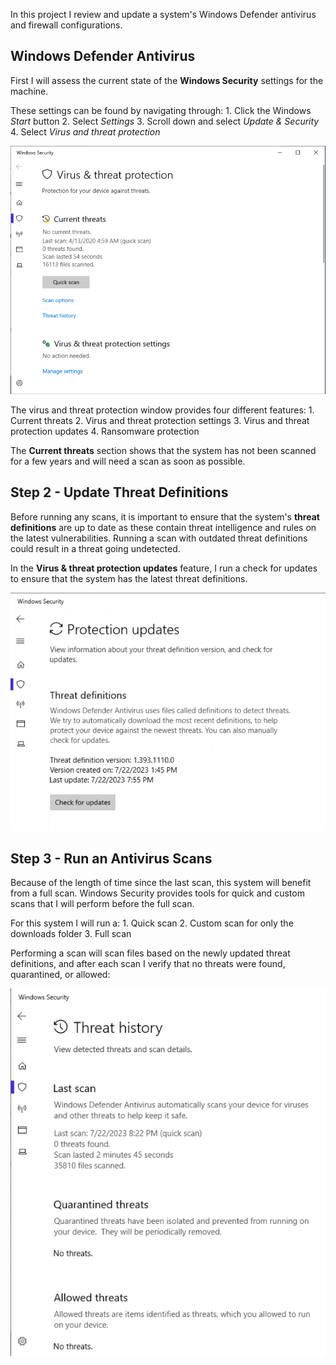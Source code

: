 In this project I review and update a system's Windows Defender antivirus and firewall configurations. 

## Windows Defender Antivirus

First I will assess the current state of the **Windows Security** settings for the machine. 

These settings can be found by navigating through: 
	1. Click the Windows *Start* button 
	2. Select *Settings* 
	3. Scroll down and select *Update & Security*
	4. Select *Virus and threat protection*

![](Images/Pasted%20image%2020230722130926.png)

The virus and threat protection window provides four different features: 
	1. Current threats 
	2. Virus and threat protection settings
	3. Virus and threat protection updates
	4. Ransomware protection

The **Current threats** section shows that the system has not been scanned for a few years and will need a scan as soon as possible. 

## Step 2 - Update Threat Definitions

Before running any scans, it is important to ensure that the system's **threat definitions** are up to date as these contain threat intelligence and rules on the latest vulnerabilities. Running a scan with outdated threat definitions could result in a threat going undetected. 

In the **Virus & threat protection updates** feature, I run a check for updates to ensure that the system has the latest threat definitions. 

![](Images/Pasted%20image%2020230722132703.png)

## Step 3 - Run an Antivirus Scans

Because of the length of time since the last scan, this system will benefit from a full scan. Windows Security provides tools for quick and custom scans that I will perform before the full scan. 

For this system I will run a: 
	1. Quick scan 
	2. Custom scan for only the downloads folder 
	3. Full scan

Performing a scan will scan files based on the newly updated threat definitions, and after each scan I verify that no threats were found, quarantined, or allowed: 

![](Images/Pasted%20image%2020230722132949.png)



